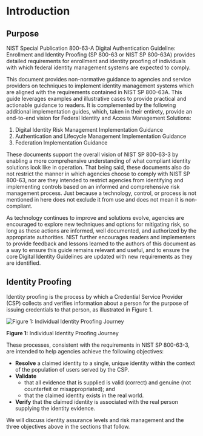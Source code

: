 # Introduction

## Purpose

NIST Special Publication 800-63-A Digital Authentication Guideline: Enrollment and Identity Proofing (SP 800-63 or NIST SP 800-63A) provides detailed requirements for enrollment and identity proofing of individuals with which federal identity management systems are expected to comply.

This document provides non-normative guidance to agencies and service providers on techniques to implement identity management systems which are aligned with the requirements contained in NIST SP 800-63A. This guide leverages examples and illustrative cases to provide practical and actionable guidance to readers. It is complemented by the following additional implementation guides, which, taken in their entirety, provide an end-to-end vision for Federal Identity and Access Management Solutions:

1. Digital Identity Risk Management Implementation Guidance
2. Authentication and Lifecycle Management Implementation Guidance
3. Federation Implementation Guidance

These documents support the overall vision of NIST SP 800-63-3 by enabling a more comprehensive understanding of what compliant identity solutions look like in operation. That being said, these documents also do not restrict the manner in which agencies choose to comply with NIST SP 800-63, nor are they intended to restrict agencies from identifying and implementing controls based on an informed and comprehensive risk management process. Just because a technology, control, or process is not mentioned in here does not exclude it from use and does not mean it is non-compliant. 

As technology continues to improve and solutions evolve, agencies are encouraged to explore new techniques and options for mitigating risk, so long as these actions are informed, well documented, and authorized by the appropriate authorities. NIST further encourages readers and implementers to provide feedback and lessons learned to the authors of this document as a way to ensure this guide remains relevant and useful, and to ensure the core Digital Identity Guidelines are updated with new requirements as they are identified. 
## Identity Proofing

Identity proofing is the process by which a Credential Service Provider (CSP) collects and verifies information about a person for the purpose of issuing credentials to that person, as illustrated in Figure 1.

![Figure 1: Individual Identity Proofing Journey](https://github.com/usnistgov/800-63-3/blob/nist-pages/sp800-63a/media/ProofingProcess.png)

**Figure 1:** Individual Identity Proofing Journey

These processes, consistent with the requirements in NIST SP 800-63-3, are intended to help agencies achieve the following objectives:

- **Resolve** a claimed identity to a single, unique identity within the context of the population of users served by the CSP.
- **Validate**
	- that all evidence that is supplied is valid (correct) and genuine (not counterfeit or misappropriated); and
	- that the claimed identity exists in the real world.
- **Verify** that the claimed identity is associated with the real person supplying the identity evidence.

We will discuss identity assurance levels and risk management and the three objectives above in the sections that follow.
